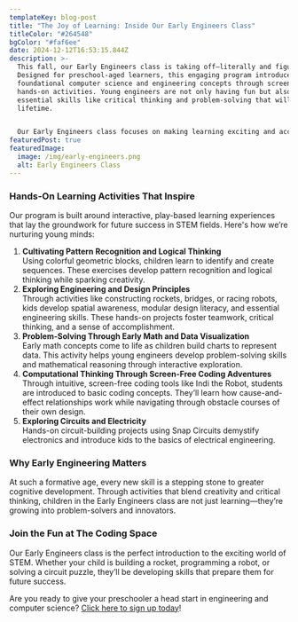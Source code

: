 ```yaml
---
templateKey: blog-post
title: "The Joy of Learning: Inside Our Early Engineers Class"
titleColor: "#264548"
bgColor: "#faf6ee"
date: 2024-12-12T16:53:15.844Z
description: >-
  This fall, our Early Engineers class is taking off—literally and figuratively!
  Designed for preschool-aged learners, this engaging program introduces
  foundational computer science and engineering concepts through screen-free,
  hands-on activities. Young engineers are not only having fun but also building
  essential skills like critical thinking and problem-solving that will last a
  lifetime.


  Our Early Engineers class focuses on making learning exciting and accessible for children as young as three. Here’s a look at what your little learners can expect.
featuredPost: true
featuredImage:
  image: /img/early-engineers.png
  alt: Early Engineers Class
---
```

### **Hands-On Learning Activities That Inspire**

Our program is built around interactive, play-based learning experiences that lay the groundwork for future success in STEM fields. Here's how we’re nurturing young minds:

1. **Cultivating Pattern Recognition and Logical Thinking**\
   Using colorful geometric blocks, children learn to identify and create sequences. These exercises develop pattern recognition and logical thinking while sparking creativity.
2. **Exploring Engineering and Design Principles**\
   Through activities like constructing rockets, bridges, or racing robots, kids develop spatial awareness, modular design literacy, and essential engineering skills. These hands-on projects foster teamwork, critical thinking, and a sense of accomplishment.
3. **Problem-Solving Through Early Math and Data Visualization**\
   Early math concepts come to life as children build charts to represent data. This activity helps young engineers develop problem-solving skills and mathematical reasoning through interactive exploration.
4. **Computational Thinking Through Screen-Free Coding Adventures**\
   Through intuitive, screen-free coding tools like Indi the Robot, students are introduced to basic coding concepts. They’ll learn how cause-and-effect relationships work while navigating through obstacle courses of their own design.
5. **Exploring Circuits and Electricity**\
   Hands-on circuit-building projects using Snap Circuits demystify electronics and introduce kids to the basics of electrical engineering.

### **Why Early Engineering Matters**

At such a formative age, every new skill is a stepping stone to greater cognitive development. Through activities that blend creativity and critical thinking, children in the Early Engineers class are not just learning—they’re growing into problem-solvers and innovators.

### **Join the Fun at The Coding Space**

Our Early Engineers class is the perfect introduction to the exciting world of STEM. Whether your child is building a rocket, programming a robot, or solving a circuit puzzle, they’ll be developing skills that prepare them for future success.

Are you ready to give your preschooler a head start in engineering and computer science? [Click here to sign up today](https://www.thecodingspace.com/experience-levels/preschool-code/)!